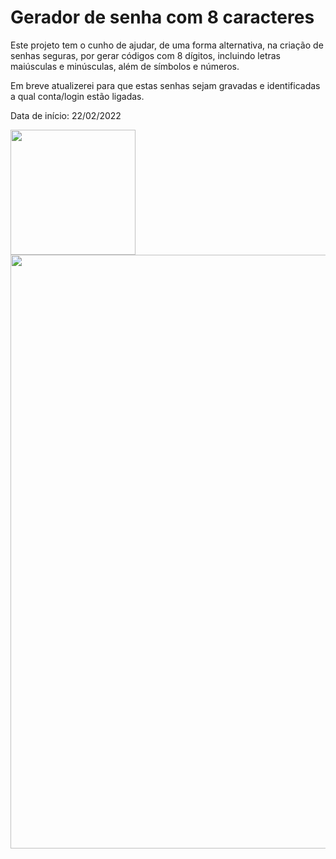 # Gerador de senha com 8 caracteres
Este projeto tem o cunho de ajudar, de uma forma alternativa, na criação de senhas seguras, por gerar códigos com 8 dígitos, incluindo letras maiúsculas e minúsculas, além de símbolos e números.

Em breve atualizerei para que estas senhas sejam gravadas e identificadas a qual conta/login estão ligadas.

Data de início: 22/02/2022
<div align="">
<img src="https://user-images.githubusercontent.com/92998253/155228858-85dc1b56-9bfc-46e8-bc75-6c003aad1194.png" width="200px"/>
</div>

<div align="">
<img src="https://user-images.githubusercontent.com/92998253/155321106-9192a8f7-ebbf-4f31-8d88-08fd2160cbd9.png" width="950px"/>
</div>